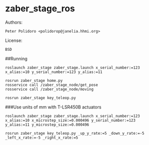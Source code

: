 zaber_stage_ros
===============

Authors:

    Peter Polidoro <polidorop@janelia.hhmi.org>

License:

    BSD

##Running

```shell
roslaunch zaber_stage zaber_stage.launch x_serial_number:=123 x_alias:=10 y_serial_number:=123 y_alias:=11
```

```shell
rosrun zaber_stage home.py
rosservice call /zaber_stage_node/get_pose
rosservice call /zaber_stage_node/moving
```

```shell
rosrun zaber_stage key_teleop.py
```

###Use units of mm with T-LSR450B actuators

```shell
roslaunch zaber_stage zaber_stage.launch x_serial_number:=123 x_alias:=10 x_microstep_size:=0.000496 y_serial_number:=123 y_alias:=11 y_microstep_size:=0.000496
```

```shell
rosrun zaber_stage key_teleop.py _up_y_rate:=5 _down_y_rate:=-5 _left_x_rate:=-5 _right_x_rate:=5
```
